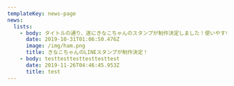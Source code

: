 ```yaml
---
templateKey: news-page
news:
  lists:
    - body: タイトルの通り、遂にきなこちゃんのスタンプが制作決定しました！使いやすいスタンプをたくさん作る予定です。乞う期待を！
      date: 2019-10-31T01:06:50.476Z
      image: /img/ham.png
      title: きなこちゃんのLINEスタンプが制作決定！
    - body: testtesttesttesttesttest
      date: 2019-11-26T04:46:45.953Z
      title: test
---
```


